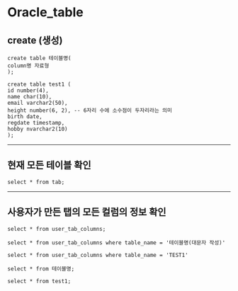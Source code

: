# Oracle_table

## create (생성)

```
create table 테이블명(
column명 자료형
);
```

```
create table test1 (
id number(4),
name char(10),
email varchar2(50),
height number(6, 2), -- 6자리 수에 소수점이 두자리라는 의미
birth date,
regdate timestamp,
hobby nvarchar2(10)
);
```

---

## 현재 모든 테이블 확인

```
select * from tab;
```

---

## 사용자가 만든 탭의 모든 컬럼의 정보 확인

```
select * from user_tab_columns;
```

```
select * from user_tab_columns where table_name = '테이블명(대문자 작성)'
```

```
select * from user_tab_columns where table_name = 'TEST1'
```

```
select * from 테이블명;
```

```
select * from test1;
```
